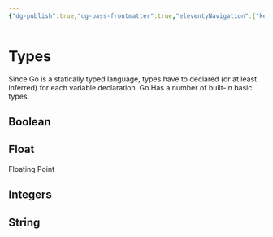 ```yaml
---
{"dg-publish":true,"dg-pass-frontmatter":true,"eleventyNavigation":{"key":"Types","parent":"Syntax"},"permalink":"/tech-notes/programming/go/syntax/types/","dgHomeLink":true,"dgPassFrontmatter":true}
---
```



# Types

Since Go is a statically typed language, types have to declared (or at least inferred) for each variable declaration.
Go Has a number of built-in basic types.

## Boolean

## Float
Floating Point 

## Integers

## String
